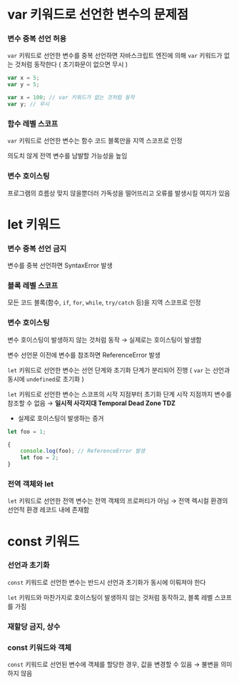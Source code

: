 # var 키워드로 선언한 변수의 문제점

### 변수 중복 선언 허용

`var` 키워드로 선언한 변수를 중복 선언하면 자바스크립트 엔진에 의해 `var` 키워드가 없는 것처럼 동작한다 ( 초기화문이 없으면 무시 )

```jsx
var x = 5;
var y = 5;

var x = 100; // var 키워드가 없는 것처럼 동작
var y; // 무시
```

### 함수 레벨 스코프

`var` 키워드로 선언한 변수는 함수 코드 블록만을 지역 스코프로 인정

의도치 않게 전역 변수를 남발할 가능성을 높임

### 변수 호이스팅

프로그램의 흐름상 맞지 않을뿐더러 가독성을 떨어뜨리고 오류를 발생시킬 여지가 있음

# let 키워드

### 변수 중복 선언 금지

변수를 중복 선언하면 SyntaxError 발생

### 블록 레벨 스코프

모든 코드 블록(함수, `if`, `for`, `while`, `try/catch` 등)을 지역 스코프로 인정

### 변수 호이스팅

변수 호이스팅이 발생하지 않는 것처럼 동작 → 실제로는 호이스팅이 발생함

변수 선언문 이전에 변수를 참조하면 ReferenceError 발생

`let` 키워드로 선언한 변수는 선언 단계와 초기화 단계가 분리되어 진행 ( `var` 는 선언과 동시에 `undefined`로 초기화 )

`let` 키워드로 선언한 변수는 스코프의 시작 지점부터 초기화 단계 시작 지점까지 변수를 참조할 수 없음 → **일시적 사각지대 Temporal Dead Zone TDZ**

- 실제로 호이스팅이 발생하는 증거

```jsx
let foo = 1;

{
	console.log(foo); // ReferenceError 발생
	let foo = 2;
}
```

### 전역 객체와 let

`let` 키워드로 선언한 전역 변수는 전역 객체의 프로퍼티가 아님 → 전역 렉시컬 환경의 선언적 환경 레코드 내에 존재함

# const 키워드

### 선언과 초기화

`const` 키워드로 선언한 변수는 반드시 선언과 초기화가 동시에 이뤄져야 한다

`let` 키워드와 마찬가지로 호이스팅이 발생하지 않는 것처럼 동작하고, 블록 레벨 스코프를 가짐

### 재할당 금지, 상수

### const 키워드와 객체

`const` 키워드로 선언된 변수에 객체를 할당한 경우, 값을 변경할 수 있음 → 불변을 의미하지 않음
